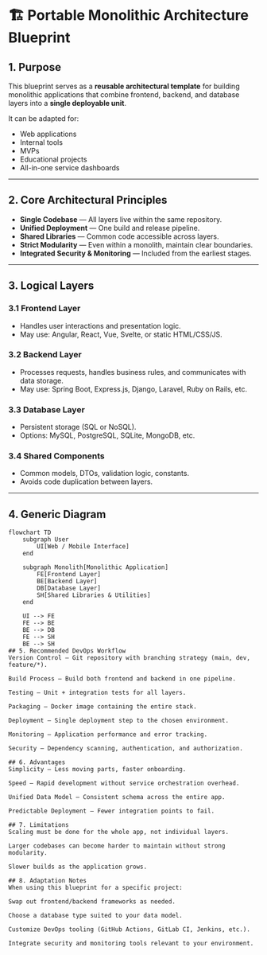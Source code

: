# 🏗 Portable Monolithic Architecture Blueprint

## 1. Purpose
This blueprint serves as a **reusable architectural template** for building monolithic applications that combine frontend, backend, and database layers into a **single deployable unit**.

It can be adapted for:
- Web applications
- Internal tools
- MVPs
- Educational projects
- All-in-one service dashboards

---

## 2. Core Architectural Principles
- **Single Codebase** — All layers live within the same repository.
- **Unified Deployment** — One build and release pipeline.
- **Shared Libraries** — Common code accessible across layers.
- **Strict Modularity** — Even within a monolith, maintain clear boundaries.
- **Integrated Security & Monitoring** — Included from the earliest stages.

---

## 3. Logical Layers

### 3.1 Frontend Layer
- Handles user interactions and presentation logic.
- May use: Angular, React, Vue, Svelte, or static HTML/CSS/JS.

### 3.2 Backend Layer
- Processes requests, handles business rules, and communicates with data storage.
- May use: Spring Boot, Express.js, Django, Laravel, Ruby on Rails, etc.

### 3.3 Database Layer
- Persistent storage (SQL or NoSQL).
- Options: MySQL, PostgreSQL, SQLite, MongoDB, etc.

### 3.4 Shared Components
- Common models, DTOs, validation logic, constants.
- Avoids code duplication between layers.

---

## 4. Generic Diagram

```mermaid
flowchart TD
    subgraph User
        UI[Web / Mobile Interface]
    end

    subgraph Monolith[Monolithic Application]
        FE[Frontend Layer]
        BE[Backend Layer]
        DB[Database Layer]
        SH[Shared Libraries & Utilities]
    end

    UI --> FE
    FE --> BE
    BE --> DB
    FE --> SH
    BE --> SH
## 5. Recommended DevOps Workflow
Version Control — Git repository with branching strategy (main, dev, feature/*).

Build Process — Build both frontend and backend in one pipeline.

Testing — Unit + integration tests for all layers.

Packaging — Docker image containing the entire stack.

Deployment — Single deployment step to the chosen environment.

Monitoring — Application performance and error tracking.

Security — Dependency scanning, authentication, and authorization.

## 6. Advantages
Simplicity — Less moving parts, faster onboarding.

Speed — Rapid development without service orchestration overhead.

Unified Data Model — Consistent schema across the entire app.

Predictable Deployment — Fewer integration points to fail.

## 7. Limitations
Scaling must be done for the whole app, not individual layers.

Larger codebases can become harder to maintain without strong modularity.

Slower builds as the application grows.

## 8. Adaptation Notes
When using this blueprint for a specific project:

Swap out frontend/backend frameworks as needed.

Choose a database type suited to your data model.

Customize DevOps tooling (GitHub Actions, GitLab CI, Jenkins, etc.).

Integrate security and monitoring tools relevant to your environment.

